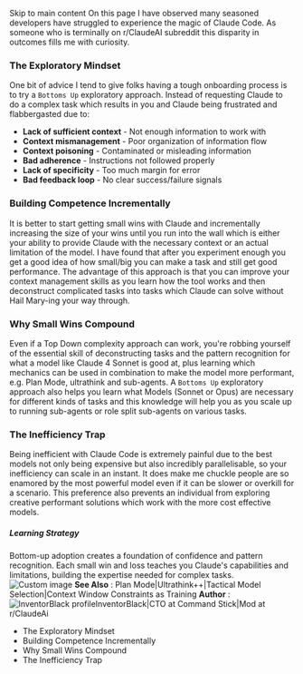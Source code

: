 Skip to main content
On this page
I have observed many seasoned developers have struggled to experience the magic of Claude Code. As someone who is terminally on r/ClaudeAI subreddit this disparity in outcomes fills me with curiosity.
### The Exploratory Mindset​
One bit of advice I tend to give folks having a tough onboarding process is to try a `Bottoms Up` exploratory approach. Instead of requesting Claude to do a complex task which results in you and Claude being frustrated and flabbergasted due to:
  * **Lack of sufficient context** - Not enough information to work with
  * **Context mismanagement** - Poor organization of information flow
  * **Context poisoning** - Contaminated or misleading information
  * **Bad adherence** - Instructions not followed properly
  * **Lack of specificity** - Too much margin for error
  * **Bad feedback loop** - No clear success/failure signals


### Building Competence Incrementally​
It is better to start getting small wins with Claude and incrementally increasing the size of your wins until you run into the wall which is either your ability to provide Claude with the necessary context or an actual limitation of the model.
I have found that after you experiment enough you get a good idea of how small/big you can make a task and still get good performance. The advantage of this approach is that you can improve your context management skills as you learn how the tool works and then deconstruct complicated tasks into tasks which Claude can solve without Hail Mary-ing your way through.
### Why Small Wins Compound​
Even if a Top Down complexity approach can work, you're robbing yourself of the essential skill of deconstructing tasks and the pattern recognition for what a model like Claude 4 Sonnet is good at, plus learning which mechanics can be used in combination to make the model more performant, e.g. Plan Mode, ultrathink and sub-agents.
A `Bottoms Up` exploratory approach also helps you learn what Models (Sonnet or Opus) are necessary for different kinds of tasks and this knowledge will help you as you scale up to running sub-agents or role split sub-agents on various tasks.
### The Inefficiency Trap​
Being inefficient with Claude Code is extremely painful due to the best models not only being expensive but also incredibly parallelisable, so your inefficiency can scale in an instant.
It does make me chuckle people are so enamored by the most powerful model even if it can be slower or overkill for a scenario. This preference also prevents an individual from exploring creative performant solutions which work with the more cost effective models.
##### Learning Strategy
Bottom-up adoption creates a foundation of confidence and pattern recognition. Each small win and loss teaches you Claude's capabilities and limitations, building the expertise needed for complex tasks.
![Custom image](https://www.claudelog.com/img/discovery/021_happy.png)
**See Also** : Plan Mode|Ultrathink++|Tactical Model Selection|Context Window Constraints as Training
**Author** :![InventorBlack profile](https://www.claudelog.com/img/claudes-greatest-soldier.png)InventorBlack|CTO at Command Stick|Mod at r/ClaudeAi
  * The Exploratory Mindset
  * Building Competence Incrementally
  * Why Small Wins Compound
  * The Inefficiency Trap


